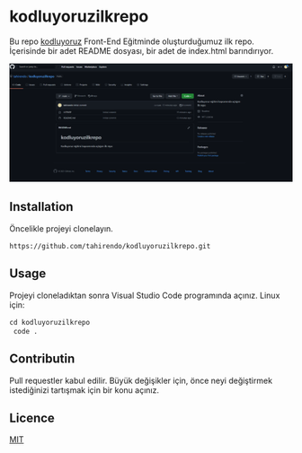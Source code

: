 # kodluyoruzilkrepo
Bu repo [kodluyoruz](https://www.kodluyoruz.org) Front-End Eğitminde oluşturduğumuz ilk repo. İçerisinde bir adet README dosyası, bir adet de index.html barındırıyor.

![Github resim](https://raw.githubusercontent.com/tahirendo/kodluyoruzilkrepo/main/img/img.png)

## Installation

Öncelikle projeyi clonelayın.
```
https://github.com/tahirendo/kodluyoruzilkrepo.git
```

## Usage
Projeyi cloneladıktan sonra Visual Studio Code programında açınız.
Linux için:
```
cd kodluyoruzilkrepo
 code .
 ```

## Contributin

Pull requestler kabul edilir. Büyük değişikler için, önce neyi değiştirmek istediğinizi tartışmak için bir konu açınız.

## Licence
[MIT](https://choosealicense.com/licenses/mit/)



